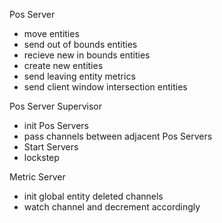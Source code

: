 Pos Server
- move entities
- send out of bounds entities
- recieve new in bounds entities
- create new entities
- send leaving entity metrics
- send client window intersection entities

Pos Server Supervisor
- init Pos Servers
- pass channels between adjacent Pos Servers
- Start Servers
- lockstep

Metric Server
- init global entity deleted channels
- watch channel and decrement accordingly
